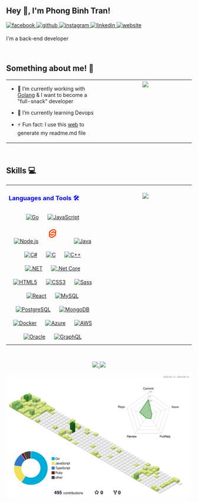## Hey 👋, I'm Phong Binh Tran!  
  

<a href="https://www.facebook.com/phongtrollisdabest" target="_blank">
<img src=https://img.shields.io/badge/facebook-%232E87FB.svg?&style=for-the-badge&logo=facebook&logoColor=white alt=facebook style="margin-bottom: 5px;" />
</a>
<a href="https://github.com/iamdevtry" target="_blank">
<img src=https://img.shields.io/badge/github-%2324292e.svg?&style=for-the-badge&logo=github&logoColor=white alt=github style="margin-bottom: 5px;" />
</a>
<a href="https://instagram.com/phongtroll" target="_blank">
<img src=https://img.shields.io/badge/instagram-%23000000.svg?&style=for-the-badge&logo=instagram&logoColor=white alt=instagram style="margin-bottom: 5px;" />
</a>
<a href="https://linkedin.com/in/iamdevtry" target="_blank">
<img src=https://img.shields.io/badge/linkedin-%231E77B5.svg?&style=for-the-badge&logo=linkedin&logoColor=white alt=linkedin style="margin-bottom: 5px;" />
</a>
<a href="https://devtry.net" target="_blank">
<img src=https://img.shields.io/badge/website-%231E77B5.svg?&style=for-the-badge&color=red&logo=internetexplorer&logoColor=white alt=website style="margin-bottom: 5px;" />
</a>  
  

I'm a back-end developer   
  

<br/>  


## Something about me! 👋
<table><tr><td valign="top" width="50%">

- 🔭 I’m currently working with [Golang](https://go.dev/) & I want to become a "full-snack" developer  
  

- 🌱 I’m currently learning Devops  
  

- ⚡ Fun fact: I use this [web](https://profilinator.rishav.dev/) to generate my readme.md file  


</td><td valign="top" width="50%">

<div align="center">
<img src="https://little.kylerconway.com/images/golang-what.gif" align="center" style="width: 100%" />
</div>  


</td></tr></table>  

<br/>  

## Skills 💻
<table><tr><td valign="top" width="50%">

<h3 style="color:blue;">Languages and Tools 🛠 </h3>
<div align="center">  
<a href="https://go.dev/" target="_blank"><img style="margin: 10px" src="https://profilinator.rishav.dev/skills-assets/go-original.svg" alt="Go" height="32" /></a>  
<a href="https://www.javascript.com/" target="_blank"><img style="margin: 10px" src="https://profilinator.rishav.dev/skills-assets/javascript-original.svg" alt="JavaScript" height="32" /></a>  
<a href="https://nodejs.org/" target="_blank"><img style="margin: 10px" src="https://profilinator.rishav.dev/skills-assets/nodejs-original-wordmark.svg" alt="Node.js" height="32" /></a>  
<a href="https://svelte.dev/" target="_blank"><img style="margin: 10px" src="data:image/svg+xml,%3csvg%20xmlns='http://www.w3.org/2000/svg'%20xmlns:xlink='http://www.w3.org/1999/xlink'%20viewBox='0%200%20358.464%20235.952'%3e%3cdefs%3e%3cstyle%3e.a{fill:%23ff3e00;}.b{fill:%23fff;}.c{fill:%231273ff;}.d{fill:%23ffd815;}%3c/style%3e%3csymbol%20id='a'%20viewBox='0%200%2093.224%20112'%3e%3cpath%20class='a'%20d='M87.269,14.819C76.869-.066,56.328-4.478,41.477,4.984L15.4,21.608A29.921,29.921,0,0,0,1.876,41.651,31.514,31.514,0,0,0,4.984,61.882,30.006,30.006,0,0,0,.507,73.065,31.892,31.892,0,0,0,5.955,97.181c10.4,14.887,30.942,19.3,45.791,9.835L77.829,90.392A29.915,29.915,0,0,0,91.347,70.349a31.522,31.522,0,0,0-3.1-20.232,30.019,30.019,0,0,0,4.474-11.182,31.878,31.878,0,0,0-5.447-24.116'/%3e%3cpath%20class='b'%20d='M38.929,98.582a20.72,20.72,0,0,1-22.237-8.243,19.176,19.176,0,0,1-3.276-14.5,18.143,18.143,0,0,1,.623-2.435l.491-1.5,1.337.981a33.633,33.633,0,0,0,10.2,5.1l.969.294-.089.968A5.844,5.844,0,0,0,28,83.122a6.24,6.24,0,0,0,6.7,2.485,5.748,5.748,0,0,0,1.6-.7L62.382,68.281a5.43,5.43,0,0,0,2.451-3.631,5.794,5.794,0,0,0-.988-4.371,6.244,6.244,0,0,0-6.7-2.487,5.755,5.755,0,0,0-1.6.7l-9.953,6.345a19.06,19.06,0,0,1-5.3,2.326,20.719,20.719,0,0,1-22.237-8.243,19.171,19.171,0,0,1-3.277-14.5A17.992,17.992,0,0,1,22.915,32.37L49,15.747a19.03,19.03,0,0,1,5.3-2.329,20.72,20.72,0,0,1,22.237,8.243,19.176,19.176,0,0,1,3.277,14.5,18.453,18.453,0,0,1-.624,2.435l-.491,1.5-1.336-.979a33.616,33.616,0,0,0-10.2-5.1l-.97-.294.09-.968a5.859,5.859,0,0,0-1.052-3.878,6.241,6.241,0,0,0-6.7-2.485,5.748,5.748,0,0,0-1.6.7L30.842,43.719a5.421,5.421,0,0,0-2.449,3.63,5.79,5.79,0,0,0,.986,4.372,6.245,6.245,0,0,0,6.7,2.487,5.773,5.773,0,0,0,1.6-.7l9.952-6.342a18.978,18.978,0,0,1,5.3-2.328,20.718,20.718,0,0,1,22.236,8.243,19.171,19.171,0,0,1,3.277,14.5,18,18,0,0,1-8.13,12.054L44.229,96.253a19.017,19.017,0,0,1-5.3,2.329'/%3e%3c/symbol%3e%3c/defs%3e%3cuse%20width='93.224'%20height='112'%20transform='translate(34.228%2029.267)%20scale(1.584)'%20xlink:href='%23a'/%3e%3c/svg%3e" alt="Svelte" height="32" /></a>  
<a href="https://www.java.com/" target="_blank"><img style="margin: 10px" src="https://profilinator.rishav.dev/skills-assets/java-original-wordmark.svg" alt="Java" height="32" /></a>   
<a href="https://docs.microsoft.com/en-us/dotnet/csharp/" target="_blank"><img style="margin: 10px" src="https://profilinator.rishav.dev/skills-assets/csharp-original.svg" alt="C#" height="32" /></a>  
<a href="https://www.cprogramming.com/" target="_blank"><img style="margin: 10px" src="https://profilinator.rishav.dev/skills-assets/c-original.svg" alt="C" height="32" /></a>  
<a href="https://www.cplusplus.com/" target="_blank"><img style="margin: 10px" src="https://profilinator.rishav.dev/skills-assets/cplusplus-original.svg" alt="C++" height="32" /></a>  
<a href="https://dotnet.microsoft.com/download/dotnet-framework" target="_blank"><img style="margin: 10px" src="https://profilinator.rishav.dev/skills-assets/dot-net-original-wordmark.svg" alt=".NET" height="32" /></a>  
<a href="https://dotnet.microsoft.com/download" target="_blank"><img style="margin: 10px" src="https://profilinator.rishav.dev/skills-assets/dotnetcore.png" alt=".Net Core" height="32" /></a>  
<a href="https://en.wikipedia.org/wiki/HTML5" target="_blank"><img style="margin: 10px" src="https://profilinator.rishav.dev/skills-assets/html5-original-wordmark.svg" alt="HTML5" height="32" /></a>  
<a href="https://www.w3schools.com/css/" target="_blank"><img style="margin: 10px" src="https://profilinator.rishav.dev/skills-assets/css3-original-wordmark.svg" alt="CSS3" height="32" /></a>  
<a href="https://sass-lang.com/" target="_blank"><img style="margin: 10px" src="https://profilinator.rishav.dev/skills-assets/sass-original.svg" alt="Sass" height="32" /></a>
<a href="https://reactjs.org/" target="_blank"><img style="margin: 10px" src="https://profilinator.rishav.dev/skills-assets/react-original-wordmark.svg" alt="React" height="32" /></a> 
<a href="https://www.mysql.com/" target="_blank"><img style="margin: 10px" src="https://profilinator.rishav.dev/skills-assets/mysql-original-wordmark.svg" alt="MySQL" height="32" /></a>  
<a href="https://www.postgresql.org/" target="_blank"><img style="margin: 10px" src="https://profilinator.rishav.dev/skills-assets/postgresql-original-wordmark.svg" alt="PostgreSQL" height="32" /></a>  
<a href="https://www.mongodb.com/" target="_blank"><img style="margin: 10px" src="https://profilinator.rishav.dev/skills-assets/mongodb-original-wordmark.svg" alt="MongoDB" height="32" /></a>  
<a href="https://www.docker.com/" target="_blank"><img style="margin: 10px" src="https://profilinator.rishav.dev/skills-assets/docker-original-wordmark.svg" alt="Docker" height="32" /></a>  
<a href="https://azure.microsoft.com/en-in/" target="_blank"><img style="margin: 10px" src="https://profilinator.rishav.dev/skills-assets/microsoft_azure-icon.svg" alt="Azure" height="32" /></a>  
<a href="https://aws.amazon.com/" target="_blank"><img style="margin: 10px" src="https://profilinator.rishav.dev/skills-assets/amazonwebservices-original-wordmark.svg" alt="AWS" height="32" /></a>  
<a href="https://www.oracle.com/in/index.html" target="_blank"><img style="margin: 10px" src="https://profilinator.rishav.dev/skills-assets/oracle-original.svg" alt="Oracle" height="32" /></a>  
<a href="https://graphql.org/" target="_blank"><img style="margin: 10px" src="https://profilinator.rishav.dev/skills-assets/graphql.png" alt="GraphQL" height="32" /></a>  
</div>  

</td><td valign="top" width="50%">
<div align="center">
<br />
<img align="center"  src="https://github-readme-stats-green-phi.vercel.app/api/top-langs/?username=iamdevtry&layout=compact&theme=transparent&hide_border=true&text_color=417e87"/>
<p>
</td></tr></table>  

<br />
<p align="center">
      <a href="https://github.com/iamdevtry">
        <img src="https://github-readme-stats-green-phi.vercel.app/api?username=iamdevtry&theme=transparent&count_private=true&show_icons=true&hide_border=true&text_bold=false&text_color=417e87"/>
        <img src="https://github-readme-streak-stats.herokuapp.com/?user=iamdevtry&theme=transparent&hide_border=true" />
    </a>
</p>

![](./profile-3d-contrib/profile-green-animate.svg)

